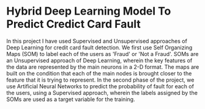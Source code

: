 # Hybrid Deep Learning Model To Predict Credict Card Fault

In this project I have used Supervised and Unsupervised approaches of Deep Learning for credit card fault detection. 
We first use Self Organizing Maps (SOM) to label each of the users as 'Fraud' or 'Not a Fraud'. SOMs are an Unsupervised approach of Deep Learning, wherein the key features of the data are represented by the main neurons in a 2-D format. The maps are built on the condition that each of the main nodes is brought closer to the feature that it is trying to represent. 
In the second phase of the project, we use Artificial Neural Networks to predict the probability of fault for each of the users, using a Supervised approach, wherein the labels assigned by the SOMs are used as a target variable for the training.

